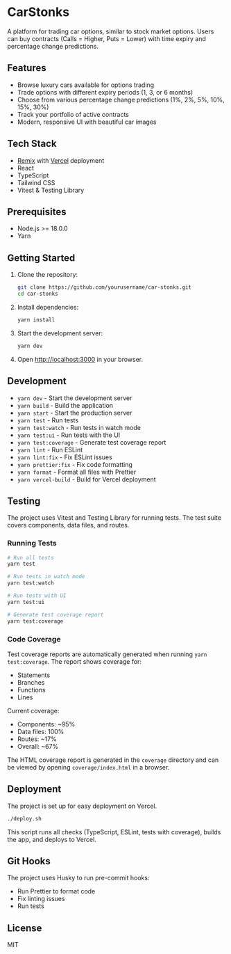 # CarStonks

A platform for trading car options, similar to stock market options. Users can buy contracts (Calls = Higher, Puts = Lower) with time expiry and percentage change predictions.

## Features

- Browse luxury cars available for options trading
- Trade options with different expiry periods (1, 3, or 6 months)
- Choose from various percentage change predictions (1%, 2%, 5%, 10%, 15%, 30%)
- Track your portfolio of active contracts
- Modern, responsive UI with beautiful car images

## Tech Stack

- [Remix](https://remix.run/) with [Vercel](https://vercel.com/) deployment
- React
- TypeScript
- Tailwind CSS
- Vitest & Testing Library

## Prerequisites

- Node.js >= 18.0.0
- Yarn

## Getting Started

1. Clone the repository:

   ```bash
   git clone https://github.com/yourusername/car-stonks.git
   cd car-stonks
   ```

2. Install dependencies:

   ```bash
   yarn install
   ```

3. Start the development server:

   ```bash
   yarn dev
   ```

4. Open [http://localhost:3000](http://localhost:3000) in your browser.

## Development

- `yarn dev` - Start the development server
- `yarn build` - Build the application
- `yarn start` - Start the production server
- `yarn test` - Run tests
- `yarn test:watch` - Run tests in watch mode
- `yarn test:ui` - Run tests with the UI
- `yarn test:coverage` - Generate test coverage report
- `yarn lint` - Run ESLint
- `yarn lint:fix` - Fix ESLint issues
- `yarn prettier:fix` - Fix code formatting
- `yarn format` - Format all files with Prettier
- `yarn vercel-build` - Build for Vercel deployment

## Testing

The project uses Vitest and Testing Library for running tests. The test suite covers components, data files, and routes.

### Running Tests

```bash
# Run all tests
yarn test

# Run tests in watch mode
yarn test:watch

# Run tests with UI
yarn test:ui

# Generate test coverage report
yarn test:coverage
```

### Code Coverage

Test coverage reports are automatically generated when running `yarn test:coverage`. The report shows coverage for:

- Statements
- Branches
- Functions
- Lines

Current coverage:

- Components: ~95%
- Data files: 100%
- Routes: ~17%
- Overall: ~67%

The HTML coverage report is generated in the `coverage` directory and can be viewed by opening `coverage/index.html` in a browser.

## Deployment

The project is set up for easy deployment on Vercel.

```bash
./deploy.sh
```

This script runs all checks (TypeScript, ESLint, tests with coverage), builds the app, and deploys to Vercel.

## Git Hooks

The project uses Husky to run pre-commit hooks:

- Run Prettier to format code
- Fix linting issues
- Run tests

## License

MIT
